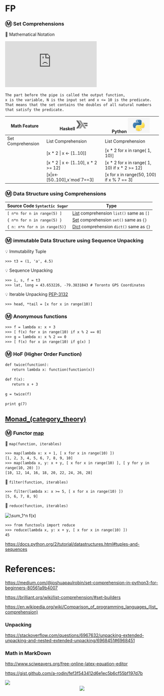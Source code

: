 # FP

### :m: Set Comprehensions

:pushpin: Mathematical Notation

![equation](http://www.sciweavers.org/tex2img.php?eq=S%3D%5Cbig%5C%7B2.x%5Cmid%20x%5Cin%20N%2Cx%5Cleq10%5Cbig%5C%7D%20&bc=White&fc=Black&im=jpg&fs=12&ff=arev&edit=0)

    The part before the pipe is called the output function, 
    x is the variable, N is the input set and x <= 10 is the predicate. 
    That means that the set contains the doubles of all natural numbers that satisfy the predicate.

| Math Feature      | Haskell <sup><img src="images/602px-Haskell-Logo.svg.png" width=37 height=26><img></sup> | Python <img src="images/python-logo.jpg" width=72px height=50px><img> |
|-------------------|-----------------------------------------|------------------------------------------------|
| Set Comprehension | List Comprehension                      | List Comprehension                             |
|                   | [x * 2 \| x <- [1..10]]                 | [x * 2 for x in range( 1, 10)]                 |
|                   | [x * 2 \| x <- [1..10], x * 2 >= 12]    | [x * 2 for x in range( 1, 10) if x * 2 >= 12]  |
|                   | [x\|x<-[50..100],x\`mod\`7==3]          | [x for x in range(50, 100) if x % 7 == 3]      |

### :m: Data Structure using Comprehensions

|  Source Code `Syntactic Sugar`| Type                           |
|-------------------------------|--------------------------------|
| `[ n*n for n in range(5) ]`   | [List]() comprehension `list()` same as `[]` |
| `{ n*n for n in range(5) }`   | [Set]() comprehension `set()` same as `{}` |
| `{ n: n*n for n in range(5)}` | [Dict]() comprehension `dict()` same as `{}` |

### :m: immutable Data Structure using Sequence Unpacking

:bulb: Immutability Tuple

```
>>> t3 = (1, 'a', 4.5)
```

:bulb: Sequence Unpacking

```
>>> i, s, f = t3
>>> lat, long = 43.653226, -79.3831843 # Toronto GPS Coordinates
```


:bulb: Iterable Unpacking [PEP-3132](https://www.python.org/dev/peps/pep-3132/)

```
>>> head, *tail = [x for x in range(10)]
```

### :m: Anonymous functions

```
>>> f = lambda x: x + 3
>>> [ f(x) for x in range(10) if x % 2 == 0]
>>> g = lambda x: x % 2 == 0
>>> [ f(x) for x in range(10) if g(x) ]
```

### :m: HoF (Higher Order Function)


```
def twice(function): 
   return lambda x: function(function(x))  

def f(x): 
   return x + 3 

g = twice(f)

print g(7)  
```
## [Monad_(category_theory)](https://en.wikipedia.org/wiki/Monad_(category_theory))

### :m: Functor [map](https://www.w3schools.com/python/ref_func_map.asp)

:pushpin: `map(function, iterables)`

```
>>> map(lambda x: x + 1, [ x for x in range(10) ])
[1, 2, 3, 4, 5, 6, 7, 8, 9, 10]
>>> map(lambda x, y: x + y, [ x for x in range(10) ], [ y for y in range(10, 20) ])
[10, 12, 14, 16, 18, 20, 22, 24, 26, 28]
```

:pushpin: `filter(function, iterables)`

```
>>> filter(lambda x: x >= 5, [ x for x in range(10) ])
[5, 6, 7, 8, 9]
```

:pushpin: `reduce(function, iterables)`

<img src="http://www.sciweavers.org/tex2img.php?eq=%20%5Csum_1%5En%20f%28x%29&bc=White&fc=Black&im=png&fs=12&ff=arev&edit=0" align="center" border="0" alt=" \sum_1^n f(x)" width="61" height="50" />

```
>>> from functools import reduce
>>> reduce(lambda x, y: x + y, [ x for x in range(10) ])
45
```



https://docs.python.org/2/tutorial/datastructures.html#tuples-and-sequences


# References: 

https://medium.com/@joshuapaulrobin/set-comprehension-in-python3-for-beginners-80561a9b4007

https://brilliant.org/wiki/list-comprehension/#set-builders

https://en.wikipedia.org/wiki/Comparison_of_programming_languages_(list_comprehension)

### Unpacking

https://stackoverflow.com/questions/6967632/unpacking-extended-unpacking-and-nested-extended-unpacking/6968451#6968451


### Math in MarkDown

http://www.sciweavers.org/free-online-latex-equation-editor

https://gist.github.com/a-rodin/fef3f543412d6e1ec5b6cf55bf197d7b

<img src="https://render.githubusercontent.com/render/math?math=e^{i \pi} = -1)">

<div align="center"><img src="https://render.githubusercontent.com/render/math?math=P(x)%20%3D%20%5Cfrac%7B1%7D%7B%5Csigma%5Csqrt%7B2%5Cpi%7D%7D%20e%5E%7B%5Cfrac%7B-(x-%5Cmu)%5E2%7D%7B2%5Csigma%5E2%7D%7D%0D"></div>

